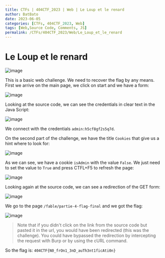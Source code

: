 ```yaml
---
title: CTFs | 404CTF_2023 | Web | Le Loup et le renard 
author: BatBato
date: 2023-06-05
categories: [CTFs, 404CTF_2023, Web]
tags: [Web,Source Code, Comments, JS]
permalink: /CTFs/404CTF_2023/Web/Le_Loup_et_le_renard
---
```


# Le Loup et le renard 

![image](https://github.com/Nouman404/nouman404.github.io/assets/73934639/69d209bf-1731-4a1e-99c4-a208902d8853)

This is a basic web challenge. We need to recover the flag by any means.
First we arrive on the main page, we click on start and we have a form:

![image](https://github.com/Nouman404/nouman404.github.io/assets/73934639/a92712a7-72ab-4ee8-ad7c-770af7e950c4)

Looking at the source code, we can see the credentials in clear text in the Java Script:

![image](https://github.com/Nouman404/nouman404.github.io/assets/73934639/945feebe-cbee-44f9-9dcf-69cb888fba03)

We connect with the credentials `admin:h5cf8gf2s5q7d`.

On the second part of the challenge, we have the title `Cookies` that give us a hint where to look for:

![image](https://github.com/Nouman404/nouman404.github.io/assets/73934639/ac5891b1-eae8-44f8-b665-149c7fdaf195)

As we can see, we have a cookie `isAdmin` with the value `False`. We just need to set the value to `True` and press CTFL+F5 to refresh the page:

![image](https://github.com/Nouman404/nouman404.github.io/assets/73934639/f59ec661-deaa-4a90-9870-6cd0a09aa8bc)

Looking again at the source code, we can see a redirection of the GET form:

![image](https://github.com/Nouman404/nouman404.github.io/assets/73934639/83d5ecd1-7b16-411f-9666-9ab15dc796fe)

We go to the page `/fable/partie-4-flag-final` and we got the flag:

![image](https://github.com/Nouman404/nouman404.github.io/assets/73934639/395d21e8-b13a-4248-9f41-6e134e783fe2)

> Note that if you didn't click on the link from the source code but pasted it in the url, you would have been redirected (this was the challenge). You could have bypassed the redirection by intercepting the request with Burp or by using the cURL command.

So the flag is: `404CTF{N0_frOn1_3nD_auTh3nt1ficAti0n}`
